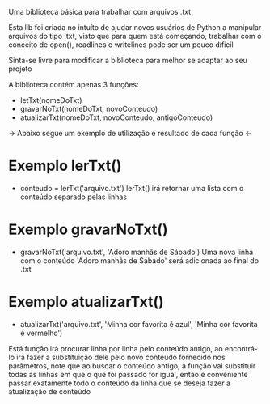 Uma biblioteca básica para trabalhar com arquivos .txt

Esta lib foi criada no intuíto de ajudar novos usuários de Python a manipular
arquivos do tipo .txt, visto que para quem está começando, trabalhar com o conceito de open(),
readlines e writelines pode ser um pouco díficil

Sinta-se livre para modificar a biblioteca para melhor se adaptar ao seu projeto

A biblioteca contém apenas 3 funções:
  - letTxt(nomeDoTxt)
  - gravarNoTxt(nomeDoTxt, novoConteudo)
  - atualizarTxt(nomeDoTxt, novoConteudo, antigoConteudo)
  
  
-> Abaixo segue um exemplo de utilização e resultado de cada função <-
    

# Exemplo lerTxt()
 - conteudo = lerTxt('arquivo.txt')
lerTxt() irá retornar uma lista com o conteúdo separado pelas linhas




# Exemplo gravarNoTxt()
 - gravarNoTxt('arquivo.txt', 'Adoro manhãs de Sábado')
 Uma nova linha com o conteúdo 'Adoro manhãs de Sábado' será adicionada ao final do .txt
      
      


# Exemplo atualizarTxt()
 - atualizarTxt('arquivo.txt', 'Minha cor favorita é azul', 'Minha cor favorita é vermelho')

Está função irá procurar linha por linha pelo conteúdo antigo, ao encontrá-lo
irá fazer a substituição dele pelo novo conteúdo fornecido nos parâmetros,
note que ao buscar o conteúdo antigo, a função vai substituir todas as linhas em que
o que foi passado for igual, então é convêniente passar exatamente todo o conteúdo
da linha que se deseja fazer a atualização de conteúdo

